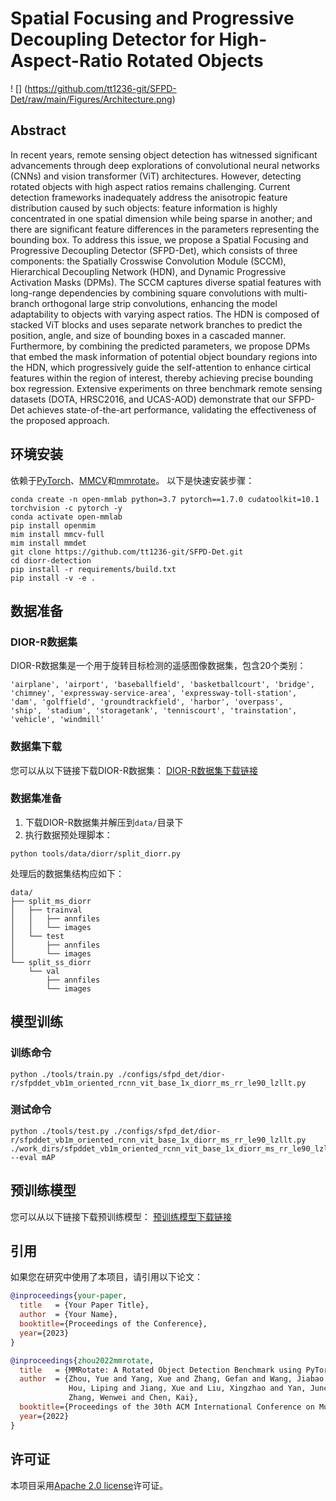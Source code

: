 # Spatial Focusing and Progressive Decoupling Detector for High-Aspect-Ratio Rotated Objects

! [] (https://github.com/tt1236-git/SFPD-Det/raw/main/Figures/Architecture.png)


## Abstract

In recent years, remote sensing object detection has witnessed significant advancements through deep explorations of convolutional neural networks (CNNs) and vision transformer (ViT) architectures. However, detecting rotated objects with high aspect ratios remains challenging. Current detection frameworks inadequately address the anisotropic feature distribution caused by such objects: feature information is highly concentrated in one spatial dimension while being sparse in another; and there are significant feature differences in the parameters representing the bounding box. To address this issue, we propose a Spatial Focusing and Progressive Decoupling Detector (SFPD-Det), which consists of three components: the Spatially Crosswise Convolution Module (SCCM), Hierarchical Decoupling Network (HDN), and Dynamic Progressive Activation Masks (DPMs). The SCCM captures diverse spatial features with long-range dependencies by combining square convolutions with multi-branch orthogonal large strip convolutions, enhancing the model adaptability to objects with varying aspect ratios. The HDN is composed of stacked ViT blocks and uses separate network branches to predict the position, angle, and size of bounding boxes in a cascaded manner. Furthermore, by combining the predicted parameters, we propose DPMs that embed the mask information of potential object boundary regions into the HDN, which progressively guide the self-attention to enhance cirtical features within the region of interest, thereby achieving precise bounding box regression. Extensive experiments on three benchmark remote sensing datasets (DOTA, HRSC2016, and UCAS-AOD) demonstrate that our SFPD-Det achieves state-of-the-art performance, validating the effectiveness of the proposed approach.

## 环境安装

依赖于[PyTorch](https://pytorch.org/)、[MMCV](https://github.com/open-mmlab/mmcv)和[mmrotate](https://github.com/open-mmlab/mmrotate)。
以下是快速安装步骤：

```shell
conda create -n open-mmlab python=3.7 pytorch==1.7.0 cudatoolkit=10.1 torchvision -c pytorch -y
conda activate open-mmlab
pip install openmim
mim install mmcv-full
mim install mmdet
git clone https://github.com/tt1236-git/SFPD-Det.git
cd diorr-detection
pip install -r requirements/build.txt
pip install -v -e .
```

## 数据准备

### DIOR-R数据集

DIOR-R数据集是一个用于旋转目标检测的遥感图像数据集，包含20个类别：

```
'airplane', 'airport', 'baseballfield', 'basketballcourt', 'bridge', 
'chimney', 'expressway-service-area', 'expressway-toll-station', 
'dam', 'golffield', 'groundtrackfield', 'harbor', 'overpass', 
'ship', 'stadium', 'storagetank', 'tenniscourt', 'trainstation', 
'vehicle', 'windmill'
```

### 数据集下载

您可以从以下链接下载DIOR-R数据集：
[DIOR-R数据集下载链接](https://pan.baidu.com/s/104I7pegeWrdeKCguCpntCQ?pwd=1234)

### 数据集准备

1. 下载DIOR-R数据集并解压到`data/`目录下
2. 执行数据预处理脚本：

```shell
python tools/data/diorr/split_diorr.py
```

处理后的数据集结构应如下：

```
data/
├── split_ms_diorr
│   ├── trainval
│   │   ├── annfiles
│   │   └── images
│   └── test
│       ├── annfiles
│       └── images
└── split_ss_diorr
    └── val
        ├── annfiles
        └── images

```

## 模型训练

### 训练命令

```shell
python ./tools/train.py ./configs/sfpd_det/dior-r/sfpddet_vb1m_oriented_rcnn_vit_base_1x_diorr_ms_rr_le90_lzllt.py
```

### 测试命令

```shell
python ./tools/test.py ./configs/sfpd_det/dior-r/sfpddet_vb1m_oriented_rcnn_vit_base_1x_diorr_ms_rr_le90_lzllt.py ./work_dirs/sfpddet_vb1m_oriented_rcnn_vit_base_1x_diorr_ms_rr_le90_lzllt/xxx.pth --eval mAP
```

## 预训练模型

您可以从以下链接下载预训练模型：
[预训练模型下载链接](https://pan.baidu.com/s/1pisK3HUCCZkVOFJLYlVYGg?pwd=1234)

## 引用

如果您在研究中使用了本项目，请引用以下论文：

```bibtex
@inproceedings{your-paper,
  title   = {Your Paper Title},
  author  = {Your Name},
  booktitle={Proceedings of the Conference},
  year={2023}
}

@inproceedings{zhou2022mmrotate,
  title   = {MMRotate: A Rotated Object Detection Benchmark using PyTorch},
  author  = {Zhou, Yue and Yang, Xue and Zhang, Gefan and Wang, Jiabao and Liu, Yanyi and
             Hou, Liping and Jiang, Xue and Liu, Xingzhao and Yan, Junchi and Lyu, Chengqi and
             Zhang, Wenwei and Chen, Kai},
  booktitle={Proceedings of the 30th ACM International Conference on Multimedia},
  year={2022}
}
```

## 许可证

本项目采用[Apache 2.0 license](LICENSE)许可证。
